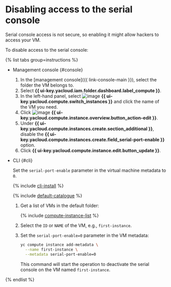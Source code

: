 # Disabling access to the serial console

Serial console access is not secure, so enabling it might allow hackers to access your VM.

To disable access to the serial console:

{% list tabs group=instructions %}

- Management console {#console}

   1. In the [management console]({{ link-console-main }}), select the folder the VM belongs to.
   1. Select **{{ ui-key.yacloud.iam.folder.dashboard.label_compute }}**.
   1. In the left-hand panel, select ![image](../../../_assets/console-icons/server.svg) **{{ ui-key.yacloud.compute.switch_instances }}** and click the name of the VM you need.
   1. Click ![image](../../../_assets/pencil.svg) **{{ ui-key.yacloud.compute.instance.overview.button_action-edit }}**.
   1. Under **{{ ui-key.yacloud.compute.instances.create.section_additional }}**, disable the **{{ ui-key.yacloud.compute.instances.create.field_serial-port-enable }}** option.
   1. Click **{{ ui-key.yacloud.compute.instance.edit.button_update }}**.

- CLI {#cli}

   Set the `serial-port-enable` parameter in the virtual machine metadata to `0`.

   {% include [cli-install](../../../_includes/cli-install.md) %}

   {% include [default-catalogue](../../../_includes/default-catalogue.md) %}

   1. Get a list of VMs in the default folder:

      {% include [compute-instance-list](../../_includes_service/compute-instance-list.md) %}

   1. Select the `ID` or `NAME` of the VM, e.g., `first-instance`.

   1. Set the `serial-port-enable=0` parameter in the VM metadata:

      ```bash
      yc compute instance add-metadata \
        --name first-instance \
        --metadata serial-port-enable=0
      ```

      This command will start the operation to deactivate the serial console on the VM named `first-instance`.

{% endlist %}

